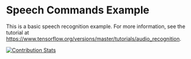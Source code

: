 # Speech Commands Example

This is a basic speech recognition example. For more information, see the
tutorial at https://www.tensorflow.org/versions/master/tutorials/audio_recognition.

[![Contribution Stats](https://github-contribution-stats.vercel.app/api/?username=coolo)](https://github.com/LordDashMe/github-contribution-stats/)

